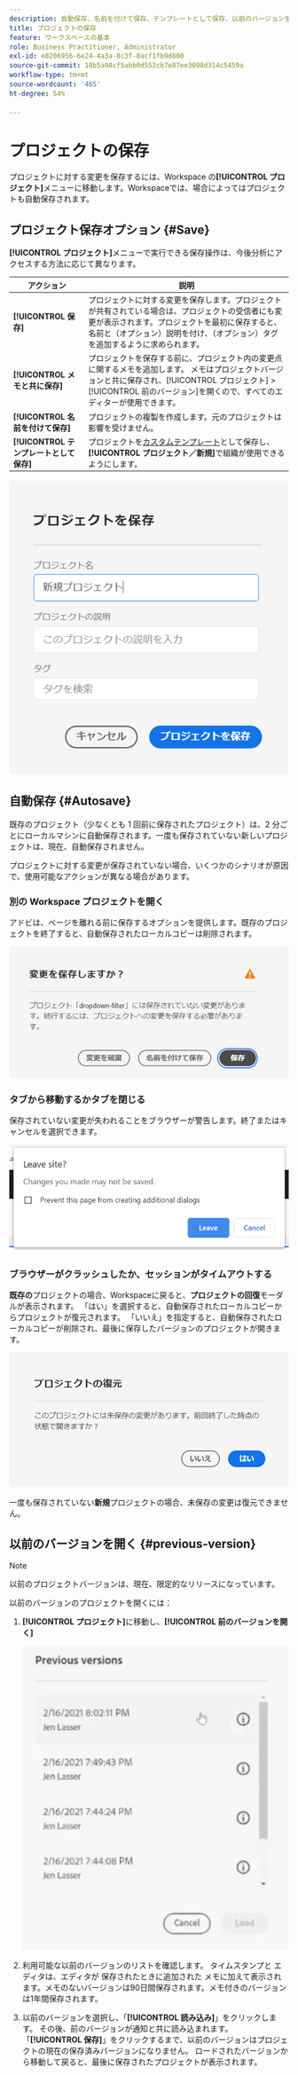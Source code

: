 ```yaml
---
description: 自動保存、名前を付けて保存、テンプレートとして保存、以前のバージョンを開くなど、様々な保存オプションについて説明します。
title: プロジェクトの保存
feature: ワークスペースの基本
role: Business Practitioner, Administrator
exl-id: e8206956-6e24-4a3a-8c3f-8acf1fb9d800
source-git-commit: 18b5a98cf5abb0d552cb7e87ee3098d314c5459a
workflow-type: tm+mt
source-wordcount: '465'
ht-degree: 54%

---
```


# プロジェクトの保存

プロジェクトに対する変更を保存するには、Workspace の&#x200B;**[!UICONTROL プロジェクト]**&#x200B;メニューに移動します。Workspaceでは、場合によってはプロジェクトも自動保存されます。

## プロジェクト保存オプション {#Save}

**[!UICONTROL プロジェクト]**&#x200B;メニューで実行できる保存操作は、今後分析にアクセスする方法に応じて異なります。

| アクション | 説明 |
|---|---| 
| **[!UICONTROL 保存]** | プロジェクトに対する変更を保存します。プロジェクトが共有されている場合は、プロジェクトの受信者にも変更が表示されます。プロジェクトを最初に保存すると、名前と（オプション）説明を付け、（オプション）タグを追加するように求められます。 |
| **[!UICONTROL メモと共に保存]** | プロジェクトを保存する前に、プロジェクト内の変更点に関するメモを追加します。 メモはプロジェクトバージョンと共に保存され、[!UICONTROL プロジェクト] > [!UICONTROL 前のバージョン]を開くので、すべてのエディターが使用できます。 |
| **[!UICONTROL 名前を付けて保存]** | プロジェクトの複製を作成します。元のプロジェクトは影響を受けません。 |
| **[!UICONTROL テンプレートとして保存]** | プロジェクトを[カスタムテンプレート](https://docs.adobe.com/content/help/ja-JP/analytics/analyze/analysis-workspace/build-workspace-project/starter-projects.html)として保存し、 **[!UICONTROL プロジェクト／新規]**&#x200B;で組織が使用できるようにします。 |

![](assets/save-project.png)

## 自動保存 {#Autosave}

既存のプロジェクト（少なくとも 1 回前に保存されたプロジェクト）は、2 分ごとにローカルマシンに自動保存されます。一度も保存されていない新しいプロジェクトは、現在、自動保存されません。

プロジェクトに対する変更が保存されていない場合、いくつかのシナリオが原因で、使用可能なアクションが異なる場合があります。

### 別の Workspace プロジェクトを開く

アドビは、ページを離れる前に保存するオプションを提供します。既存のプロジェクトを終了すると、自動保存されたローカルコピーは削除されます。

![](assets/existing-save.png)

### タブから移動するかタブを閉じる

保存されていない変更が失われることをブラウザーが警告します。終了またはキャンセルを選択できます。

![](assets/browser-image.png)

### ブラウザーがクラッシュしたか、セッションがタイムアウトする

**既存の**&#x200B;プロジェクトの場合、Workspaceに戻ると、**プロジェクトの回復**&#x200B;モーダルが表示されます。 「はい」を選択すると、自動保存されたローカルコピーからプロジェクトが復元されます。 「いいえ」を指定すると、自動保存されたローカルコピーが削除され、最後に保存したバージョンのプロジェクトが開きます。

![](assets/project-recovery.png)

一度も保存されていない&#x200B;**新規**&#x200B;プロジェクトの場合、未保存の変更は復元できません。

## 以前のバージョンを開く {#previous-version}

>[!NOTE]
>
>以前のプロジェクトバージョンは、現在、限定的なリリースになっています。

以前のバージョンのプロジェクトを開くには：

1. **[!UICONTROL プロジェクト]**&#x200B;に移動し、**[!UICONTROL 前のバージョンを開く]**

   ![](assets/previous-versions.png)

1. 利用可能な以前のバージョンのリストを確認します。
    タイムスタンプと  エディタは、エディタが  保存されたときに追加された  メモに加えて表示されます。メモのないバージョンは90日間保存されます。メモ付きのバージョンは1年間保存されます。
1. 以前のバージョンを選択し、「**[!UICONTROL 読み込み]**」をクリックします。
その後、前のバージョンが通知と共に読み込まれます。 「**[!UICONTROL 保存]**」をクリックするまで、以前のバージョンはプロジェクトの現在の保存済みバージョンになりません。 ロードされたバージョンから移動して戻ると、最後に保存されたプロジェクトが表示されます。
